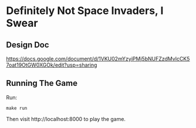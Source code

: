 # Definitely Not Space Invaders, I Swear

## Design Doc
https://docs.google.com/document/d/1VKU02mYzyiPMj5bNUFZzdMvlcCK57oat19OtGW0XGOk/edit?usp=sharing

## Running The Game
Run:
```
make run
```

Then visit http://localhost:8000 to play the game.
